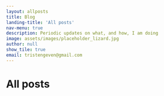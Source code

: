 ```yaml
---
layout: allposts
title: Blog
landing-title: 'All posts'
nav-menu: true
description: Periodic updates on what, and how, I am doing
image: assets/images/placeholder_lizard.jpg
author: null
show_tile: true
email: tristengeven@gmail.com
---
```


<h1>All posts</h1>
